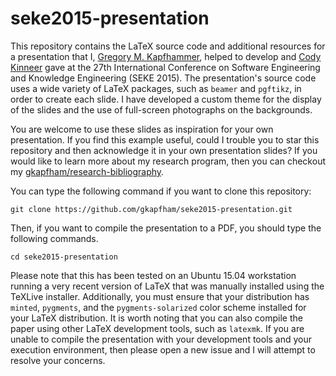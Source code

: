 # seke2015-presentation

This repository contains the LaTeX source code and additional resources for a presentation that I, [Gregory M.
Kapfhammer](http://www.cs.allegheny.edu/sites/gkapfham), helped to develop and [Cody
Kinneer](https://github.com/kinneerc) gave at the 27th International Conference on Software Engineering and Knowledge
Engineering (SEKE 2015).  The presentation's source code uses a wide variety of LaTeX packages, such as `beamer` and
`pgftikz`, in order to create each slide.  I have developed a custom theme for the display of the slides and the use of
full-screen photographs on the backgrounds.

You are welcome to use these slides as inspiration for your own presentation. If you find this example useful, could I
trouble you to star this repository and then acknowledge it in your own presentation slides? If you would like to learn
more about my research program, then you can checkout my
[gkapfham/research-bibliography](https://github.com/gkapfham/research-bibliography).

You can type the following command if you want to clone this repository:

```shell
git clone https://github.com/gkapfham/seke2015-presentation.git
```

Then, if you want to compile the presentation to a PDF, you should type the following commands.

```shell
cd seke2015-presentation
```

Please note that this has been tested on an Ubuntu 15.04 workstation running a very recent version of LaTeX that was
manually installed using the TeXLive installer. Additionally, you must ensure that your distribution has `minted`,
`pygments`, and the `pygments-solarized` color scheme installed for your LaTeX distribution.  It is worth noting that
you can also compile the paper using other LaTeX development tools, such as `latexmk`. If you are unable to compile the
presentation with your development tools and your execution environment, then please open a new issue and I will attempt
to resolve your concerns.


